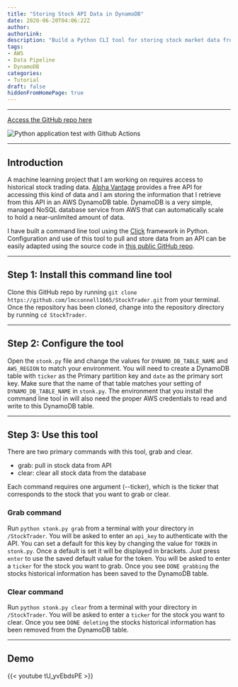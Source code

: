 ```yaml
---
title: "Storing Stock API Data in DynamoDB"
date: 2020-06-20T04:06:22Z
author:
authorLink:
description: "Build a Python CLI tool for storing stock market data from Alpha Vantage API in AWS DynamoDB. Complete tutorial with Click framework, data pipeline setup, and machine learning preparation."
tags:
- AWS
- Data Pipeline
- DynamoDB
categories:
- Tutorial
draft: false
hiddenFromHomePage: true
---
```


***
[Access the GitHub repo here](https://github.com/lmcconnell1665/StockTrader)

![Python application test with Github Actions](https://github.com/lmcconnell1665/StockTrader/workflows/Python%20application%20test%20with%20Github%20Actions/badge.svg)

***
## Introduction

A machine learning project that I am working on requires access to historical stock trading data.
[Alpha Vantage](https://www.alphavantage.co) provides a free API for accessing this kind of data and I am storing the information that I retrieve from this API in an AWS DynamoDB table.
DynamoDB is a very simple, managed NoSQL database service from AWS that can automatically scale to hold a near-unlimited amount of data.

I have built a command line tool using the [Click](https://click.palletsprojects.com) framework in Python.
Configuration and use of this tool to pull and store data from an API can be easily adapted using the source code in [this public GitHub repo](https://github.com/lmcconnell1665/StockTrader).

***
## Step 1: Install this command line tool
Clone this GitHub repo by running `git clone https://github.com/lmcconnell1665/StockTrader.git` from your terminal. 
Once the repository has been cloned, change into the repository directory by running `cd StockTrader`.

***
## Step 2: Configure the tool
Open the `stonk.py` file and change the values for `DYNAMO_DB_TABLE_NAME` and `AWS_REGION` to match your environment.
You will need to create a DynamoDB table with `ticker` as the Primary partition key and `date` as the primary sort key.
Make sure that the name of that table matches your setting of `DYNAMO_DB_TABLE_NAME` in `stonk.py`.
The environment that you install the command line tool in will also need the proper AWS credentials to read and write to this DynamoDB table.

***
## Step 3: Use this tool
There are two primary commands with this tool, grab and clear.
- grab: pull in stock data from API
- clear: clear all stock data from the database

Each command requires one argument (--ticker), which is the ticker that corresponds to the stock that you want to grab or clear.

### Grab command
Run `python stonk.py grab` from a terminal with your directory in `/StockTrader`.
You will be asked to enter an `api_key` to authenticate with the API.
You can set a default for this key by changing the value for `TOKEN` in `stonk.py`.
Once a default is set it will be displayed in brackets.
Just press `enter` to use the saved default value for the token.
You will be asked to enter a `ticker` for the stock you want to grab.
Once you see `DONE grabbing` the stocks historical information has been saved to the DynamoDB table.

### Clear command
Run `python stonk.py clear` from a terminal with your directory in `/StockTrader`.
You will be asked to enter a `ticker` for the stock you want to clear.
Once you see `DONE deleting` the stocks historical information has been removed from the DynamoDB table.

***
## Demo

{{< youtube tU_yvEbdsPE >}}